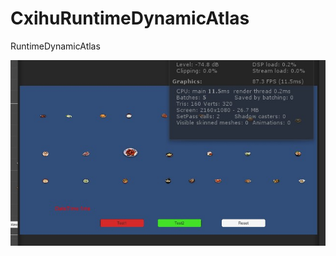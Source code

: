 # CxihuRuntimeDynamicAtlas
RuntimeDynamicAtlas

![Image](https://github.com/Cxihu/CxihuRuntimeDynamicAtlas/blob/main/Assets/Scenes/Dingtalk_20201126164121.jpg)
